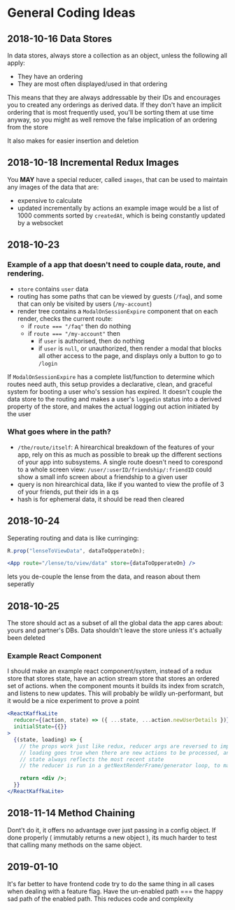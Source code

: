 # General Coding Ideas

## 2018-10-16 Data Stores

In data stores, always store a collection as an object, unless the following all apply:

- They have an ordering
- They are most often displayed/used in that ordering

This means that they are always addressable by their IDs and encourages you to created any orderings as derived data.
If they don't have an implicit ordering that is most frequently used, you'll be sorting them at use time anyway, so you might as well remove the false implication of an ordering from the store

It also makes for easier insertion and deletion

## 2018-10-18 Incremental Redux Images

You **MAY** have a special reducer, called `images`, that can be used to maintain any images of the data that are:

- expensive to calculate
- updated incrementally by actions
  an example image would be a list of 1000 comments sorted by `createdAt`, which is being constantly updated by a websocket

## 2018-10-23

### Example of a app that doesn't need to couple data, route, and rendering.

- `store` contains `user` data
- routing has some paths that can be viewed by guests (`/faq`), and some that can only be visited by users (`/my-account`)
- render tree contains a `ModalOnSessionExpire` component that on each render, checks the current route:
  - if `route === "/faq"` then do nothing
  - if `route === "/my-account"` then
    - if `user` is authorised, then do nothing
    - if `user` is `null`, or unauthorized, then render a modal that blocks all other access to the page, and displays only a button to go to `/login`

If `ModalOnSessionExpire` has a complete list/function to determine which routes need auth, this setup provides a declarative, clean, and graceful system for booting a user who's session has expired. It doesn't couple the data store to the routing and makes a user's `loggedin` status into a derived property of the store, and makes the actual logging out action initiated by the user

### What goes where in the path?

- `/the/route/itself`: A hirearchical breakdown of the features of your app, rely on this as much as possible to break up the different sections of your app into subsystems. A single route doesn't need to corespond to a whole screen view: `/user/:userID/friendship/:friendID` could show a small info screen about a friendship to a given user
- query is non hirearchical data, like if you wanted to view the profile of 3 of your friends, put their ids in a qs
- hash is for ephemeral data, it should be read then cleared

## 2018-10-24

Seperating routing and data is like curringing:

```js
R.prop("lenseToViewData", dataToOpperateOn);
```

```jsx
<App route="/lense/to/view/data" store={dataToOpperateOn} />
```

lets you de-couple the lense from the data, and reason about them seperatly

## 2018-10-25

The store should act as a subset of all the global data the app cares about: yours and partner's DBs. Data shouldn't leave the store unless it's actually been deleted

### Example React Component

I should make an example react component/system, instead of a redux store that stores state, have an action stream store that stores an ordered set of actions. when the component mounts it builds its index from scratch, and listens to new updates. This will probably be wildly un-performant, but it would be a nice experiment to prove a point

```jsx
<ReactKaffkaLite
  reducer={(action, state) => ({ ...state, ...action.newUserDetails })}
  initialState={{}}
>
  {(state, loading) => {
    // the props work just like redux, reducer args are reversed to improve curry-ability
    // loading goes true when there are new actions to be processed, and false when they're done
    // state always reflects the most recent state
    // the reducer is run in a getNextRenderFrame/generator loop, to maintain interactivity between updates

    return <div />;
  }}
</ReactKaffkaLite>
```

## 2018-11-14 Method Chaining

Dont't do it, it offers no advantage over just passing in a config object.
If done properly ( immutably returns a new object ), its much harder to test that calling many methods on the same object.

## 2019-01-10

It's far better to have frontend code try to do the same thing in all cases when dealing with a feature flag.
Have the un-enabled path === the happy sad path of the enabled path. This reduces code and complexity
